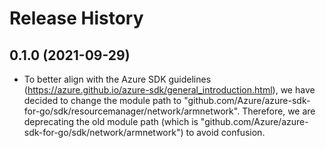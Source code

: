 # Release History

## 0.1.0 (2021-09-29)
- To better align with the Azure SDK guidelines (https://azure.github.io/azure-sdk/general_introduction.html), we have decided to change the module path to "github.com/Azure/azure-sdk-for-go/sdk/resourcemanager/network/armnetwork". Therefore, we are deprecating the old module path (which is "github.com/Azure/azure-sdk-for-go/sdk/network/armnetwork") to avoid confusion. 